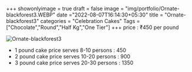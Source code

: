 +++
showonlyimage = true
draft = false
image = "img/portfolio/Ornate-blackforest3.WEBP"
date ="2022-08-07T16:14:30+05:30"
title = "Ornate-blackforest3"
categories = "Celebration Cakes"
Tags = ["Chocolate","Round","Half Kg","One Tier"]
+++
price : ₹450 per pound
<!--more-->
![Ornate-blackforest3](/img/portfolio/Ornate-blackforest3.WEBP)
* 1 pound cake price serves 8-10 persons : 450
* 2 pound cake price serves 10-20 persons : 900
* 3 pound cake price serves 20-30 persons : 1350
